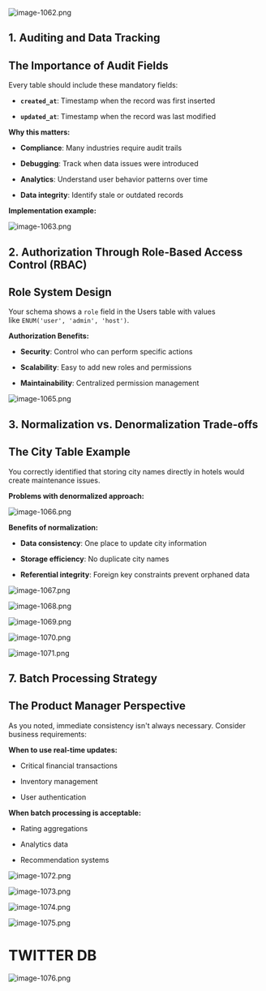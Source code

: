 ![image-1062.png](../../Images/image-1062.png)





## 1. **Auditing and Data Tracking**

## The Importance of Audit Fields

Every table should include these mandatory fields:

- **`created_at`**: Timestamp when the record was first inserted
    
- **`updated_at`**: Timestamp when the record was last modified
    

**Why this matters:**

- **Compliance**: Many industries require audit trails
    
- **Debugging**: Track when data issues were introduced
    
- **Analytics**: Understand user behavior patterns over time
    
- **Data integrity**: Identify stale or outdated records
    

**Implementation example:**

![image-1063.png](../../Images/image-1063.png)

## 2. **Authorization Through Role-Based Access Control (RBAC)**

## Role System Design

Your schema shows a `role` field in the Users table with values like `ENUM('user', 'admin', 'host')`.

**Authorization Benefits:**

- **Security**: Control who can perform specific actions
    
- **Scalability**: Easy to add new roles and permissions
    
- **Maintainability**: Centralized permission management

![image-1065.png](../../Images/image-1065.png)


## 3. **Normalization vs. Denormalization Trade-offs**

## The City Table Example

You correctly identified that storing city names directly in hotels would create maintenance issues.

**Problems with denormalized approach:**

![image-1066.png](../../Images/image-1066.png)


**Benefits of normalization:**

- **Data consistency**: One place to update city information
    
- **Storage efficiency**: No duplicate city names
    
- **Referential integrity**: Foreign key constraints prevent orphaned data

![image-1067.png](../../Images/image-1067.png)



![image-1068.png](../../Images/image-1068.png)


![image-1069.png](../../Images/image-1069.png)


![image-1070.png](../../Images/image-1070.png)



![image-1071.png](../../Images/image-1071.png)


## 7. **Batch Processing Strategy**

## The Product Manager Perspective

As you noted, immediate consistency isn't always necessary. Consider business requirements:

**When to use real-time updates:**

- Critical financial transactions
    
- Inventory management
    
- User authentication
    

**When batch processing is acceptable:**

- Rating aggregations
    
- Analytics data
    
- Recommendation systems

![image-1072.png](../../Images/image-1072.png)


![image-1073.png](../../Images/image-1073.png)


![image-1074.png](../../Images/image-1074.png)


![image-1075.png](../../Images/image-1075.png)





# TWITTER DB

![image-1076.png](../../Images/image-1076.png)



